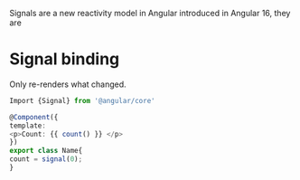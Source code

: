Signals are a new reactivity model in Angular introduced in Angular 16, they are
# Signal binding

Only re-renders what changed. 

```ts
Import {Signal} from '@angular/core'

@Component({
template: 
<p>Count: {{ count() }} </p>
})
export class Name{
count = signal(0);
}
```